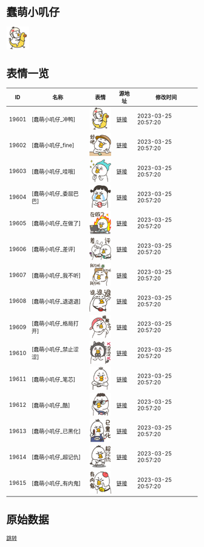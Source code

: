 # 蠢萌小叽仔

<img src="./cover.png" height="60" alt="cover" />

# 表情一览

|ID|名称|表情|源地址|修改时间|
|----|----|----|----|----|
|19601|[蠢萌小叽仔_冲鸭]|<img src="./pic/019601_%5B蠢萌小叽仔_冲鸭%5D.png" height="60" alt="冲鸭"/>|[链接](https://i0.hdslb.com/bfs/garb/dd124722eff0c299a98db47aa8c0ee0fdc949042.png)|2023-03-25 20:57:20|
|19602|[蠢萌小叽仔_fine]|<img src="./pic/019602_%5B蠢萌小叽仔_fine%5D.png" height="60" alt="fine"/>|[链接](https://i0.hdslb.com/bfs/garb/ed568c5954a5b53249d82631e507b576b92cb8fa.png)|2023-03-25 20:57:20|
|19603|[蠢萌小叽仔_哇哦]|<img src="./pic/019603_%5B蠢萌小叽仔_哇哦%5D.png" height="60" alt="哇哦"/>|[链接](https://i0.hdslb.com/bfs/garb/960665df12bec1d4d8c8604001e9348358af7d38.png)|2023-03-25 20:57:20|
|19604|[蠢萌小叽仔_委屈巴巴]|<img src="./pic/019604_%5B蠢萌小叽仔_委屈巴巴%5D.png" height="60" alt="委屈巴巴"/>|[链接](https://i0.hdslb.com/bfs/garb/325c5e4cbe5489560260f0586c4de4dadeee18ea.png)|2023-03-25 20:57:20|
|19605|[蠢萌小叽仔_在做了]|<img src="./pic/019605_%5B蠢萌小叽仔_在做了%5D.png" height="60" alt="在做了"/>|[链接](https://i0.hdslb.com/bfs/garb/881bc042645efec836837cd46e29e0fabd6e53b3.png)|2023-03-25 20:57:20|
|19606|[蠢萌小叽仔_差评]|<img src="./pic/019606_%5B蠢萌小叽仔_差评%5D.png" height="60" alt="差评"/>|[链接](https://i0.hdslb.com/bfs/garb/84fd874ce83ed222535d522c806654c668563916.png)|2023-03-25 20:57:20|
|19607|[蠢萌小叽仔_我不听]|<img src="./pic/019607_%5B蠢萌小叽仔_我不听%5D.png" height="60" alt="我不听"/>|[链接](https://i0.hdslb.com/bfs/garb/e96a0cd6a69f85472e5b8203fda6488190b19e36.png)|2023-03-25 20:57:20|
|19608|[蠢萌小叽仔_退退退]|<img src="./pic/019608_%5B蠢萌小叽仔_退退退%5D.png" height="60" alt="退退退"/>|[链接](https://i0.hdslb.com/bfs/garb/720d3f1587960000cda2a3d49c510aa467916789.png)|2023-03-25 20:57:20|
|19609|[蠢萌小叽仔_格局打开]|<img src="./pic/019609_%5B蠢萌小叽仔_格局打开%5D.png" height="60" alt="格局打开"/>|[链接](https://i0.hdslb.com/bfs/garb/0813826c425c5e21875f08be59105ab87652a2b4.png)|2023-03-25 20:57:20|
|19610|[蠢萌小叽仔_禁止涩涩]|<img src="./pic/019610_%5B蠢萌小叽仔_禁止涩涩%5D.png" height="60" alt="禁止涩涩"/>|[链接](https://i0.hdslb.com/bfs/garb/328465f2eb9b74913eb710b9d898a9185842c05e.png)|2023-03-25 20:57:20|
|19611|[蠢萌小叽仔_笔芯]|<img src="./pic/019611_%5B蠢萌小叽仔_笔芯%5D.png" height="60" alt="笔芯"/>|[链接](https://i0.hdslb.com/bfs/garb/10e0e273cc4e6c60722cf3b6799448bfbdb4aa12.png)|2023-03-25 20:57:20|
|19612|[蠢萌小叽仔_酷]|<img src="./pic/019612_%5B蠢萌小叽仔_酷%5D.png" height="60" alt="酷"/>|[链接](https://i0.hdslb.com/bfs/garb/75abae16b2e7cd7765f6e3fd7a0b522af543dc42.png)|2023-03-25 20:57:20|
|19613|[蠢萌小叽仔_已黑化]|<img src="./pic/019613_%5B蠢萌小叽仔_已黑化%5D.png" height="60" alt="已黑化"/>|[链接](https://i0.hdslb.com/bfs/garb/14d368cd6d6f3f0e30d3fd15155cda82d425c5ae.png)|2023-03-25 20:57:20|
|19614|[蠢萌小叽仔_超记仇]|<img src="./pic/019614_%5B蠢萌小叽仔_超记仇%5D.png" height="60" alt="超记仇"/>|[链接](https://i0.hdslb.com/bfs/garb/95c2ec4d4e16d710706715a8a6accf1c94bab8ab.png)|2023-03-25 20:57:20|
|19615|[蠢萌小叽仔_有内鬼]|<img src="./pic/019615_%5B蠢萌小叽仔_有内鬼%5D.png" height="60" alt="有内鬼"/>|[链接](https://i0.hdslb.com/bfs/garb/b1ebd0e4233b90ba494cba43b4d804cff7e63196.png)|2023-03-25 20:57:20|

# 原始数据

[跳转](./raw.json)

